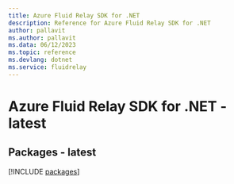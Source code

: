 ```yaml
---
title: Azure Fluid Relay SDK for .NET
description: Reference for Azure Fluid Relay SDK for .NET
author: pallavit
ms.author: pallavit
ms.data: 06/12/2023
ms.topic: reference
ms.devlang: dotnet
ms.service: fluidrelay
---
```

# Azure Fluid Relay SDK for .NET - latest
## Packages - latest
[!INCLUDE [packages](fluid-relay-index.md)]